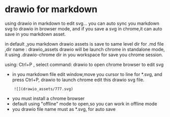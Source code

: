 # drawio for markdown

using drawio in markdown to edit svg...
you can auto sync you markdown svg to drawio in browser mode, and if you save a svg in chrome,it can auto save in you markdown asset.

in default ,you markdown drawio assets is save to same level dir for .md file ,dir name : drawio_assets
drawio will be launch chrome in standalone mode, it using .drawio-chrome dir in you workspace for save you chrome session.

using: Ctrl+P , select command: drawio to open chrome browser to edit svg

- in you markdown file edit window,move you cursor to line for \*.svg, and press Ctrl+P, drawio to launch chrome edit this drawio svg file.

```
    ![](drawio_assets/777.svg)
```

- you must install a chrome browser
- default using "offline" mode to open,so you can work in offline mode
- you drawio file name must as \*.svg, for auto save
